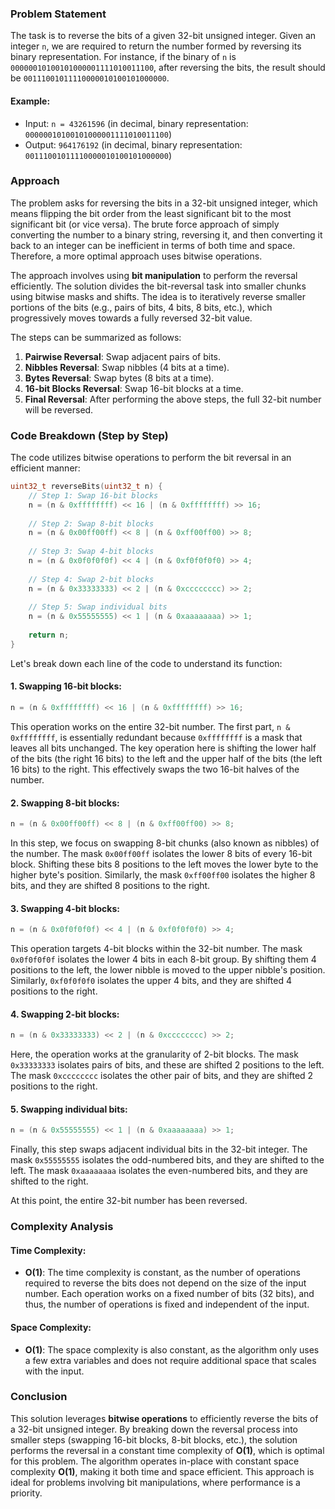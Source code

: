 ### Problem Statement

The task is to reverse the bits of a given 32-bit unsigned integer. Given an integer `n`, we are required to return the number formed by reversing its binary representation. For instance, if the binary of `n` is `00000010100101000001111010011100`, after reversing the bits, the result should be `00111001011110000010100101000000`.

#### Example:

- Input: `n = 43261596` (in decimal, binary representation: `00000010100101000001111010011100`)
- Output: `964176192` (in decimal, binary representation: `00111001011110000010100101000000`)

### Approach

The problem asks for reversing the bits in a 32-bit unsigned integer, which means flipping the bit order from the least significant bit to the most significant bit (or vice versa). The brute force approach of simply converting the number to a binary string, reversing it, and then converting it back to an integer can be inefficient in terms of both time and space. Therefore, a more optimal approach uses bitwise operations.

The approach involves using **bit manipulation** to perform the reversal efficiently. The solution divides the bit-reversal task into smaller chunks using bitwise masks and shifts. The idea is to iteratively reverse smaller portions of the bits (e.g., pairs of bits, 4 bits, 8 bits, etc.), which progressively moves towards a fully reversed 32-bit value.

The steps can be summarized as follows:

1. **Pairwise Reversal**: Swap adjacent pairs of bits.
2. **Nibbles Reversal**: Swap nibbles (4 bits at a time).
3. **Bytes Reversal**: Swap bytes (8 bits at a time).
4. **16-bit Blocks Reversal**: Swap 16-bit blocks at a time.
5. **Final Reversal**: After performing the above steps, the full 32-bit number will be reversed.

### Code Breakdown (Step by Step)

The code utilizes bitwise operations to perform the bit reversal in an efficient manner:

```cpp
uint32_t reverseBits(uint32_t n) {
    // Step 1: Swap 16-bit blocks
    n = (n & 0xffffffff) << 16 | (n & 0xffffffff) >> 16;
    
    // Step 2: Swap 8-bit blocks
    n = (n & 0x00ff00ff) << 8 | (n & 0xff00ff00) >> 8;
    
    // Step 3: Swap 4-bit blocks
    n = (n & 0x0f0f0f0f) << 4 | (n & 0xf0f0f0f0) >> 4;
    
    // Step 4: Swap 2-bit blocks
    n = (n & 0x33333333) << 2 | (n & 0xcccccccc) >> 2;
    
    // Step 5: Swap individual bits
    n = (n & 0x55555555) << 1 | (n & 0xaaaaaaaa) >> 1;
    
    return n;
}
```

Let's break down each line of the code to understand its function:

#### 1. Swapping 16-bit blocks:

```cpp
n = (n & 0xffffffff) << 16 | (n & 0xffffffff) >> 16;
```

This operation works on the entire 32-bit number. The first part, `n & 0xffffffff`, is essentially redundant because `0xffffffff` is a mask that leaves all bits unchanged. The key operation here is shifting the lower half of the bits (the right 16 bits) to the left and the upper half of the bits (the left 16 bits) to the right. This effectively swaps the two 16-bit halves of the number.

#### 2. Swapping 8-bit blocks:

```cpp
n = (n & 0x00ff00ff) << 8 | (n & 0xff00ff00) >> 8;
```

In this step, we focus on swapping 8-bit chunks (also known as nibbles) of the number. The mask `0x00ff00ff` isolates the lower 8 bits of every 16-bit block. Shifting these bits 8 positions to the left moves the lower byte to the higher byte's position. Similarly, the mask `0xff00ff00` isolates the higher 8 bits, and they are shifted 8 positions to the right.

#### 3. Swapping 4-bit blocks:

```cpp
n = (n & 0x0f0f0f0f) << 4 | (n & 0xf0f0f0f0) >> 4;
```

This operation targets 4-bit blocks within the 32-bit number. The mask `0x0f0f0f0f` isolates the lower 4 bits in each 8-bit group. By shifting them 4 positions to the left, the lower nibble is moved to the upper nibble's position. Similarly, `0xf0f0f0f0` isolates the upper 4 bits, and they are shifted 4 positions to the right.

#### 4. Swapping 2-bit blocks:

```cpp
n = (n & 0x33333333) << 2 | (n & 0xcccccccc) >> 2;
```

Here, the operation works at the granularity of 2-bit blocks. The mask `0x33333333` isolates pairs of bits, and these are shifted 2 positions to the left. The mask `0xcccccccc` isolates the other pair of bits, and they are shifted 2 positions to the right.

#### 5. Swapping individual bits:

```cpp
n = (n & 0x55555555) << 1 | (n & 0xaaaaaaaa) >> 1;
```

Finally, this step swaps adjacent individual bits in the 32-bit integer. The mask `0x55555555` isolates the odd-numbered bits, and they are shifted to the left. The mask `0xaaaaaaaa` isolates the even-numbered bits, and they are shifted to the right.

At this point, the entire 32-bit number has been reversed.

### Complexity Analysis

#### Time Complexity:
- **O(1)**: The time complexity is constant, as the number of operations required to reverse the bits does not depend on the size of the input number. Each operation works on a fixed number of bits (32 bits), and thus, the number of operations is fixed and independent of the input.

#### Space Complexity:
- **O(1)**: The space complexity is also constant, as the algorithm only uses a few extra variables and does not require additional space that scales with the input.

### Conclusion

This solution leverages **bitwise operations** to efficiently reverse the bits of a 32-bit unsigned integer. By breaking down the reversal process into smaller steps (swapping 16-bit blocks, 8-bit blocks, etc.), the solution performs the reversal in a constant time complexity of **O(1)**, which is optimal for this problem. The algorithm operates in-place with constant space complexity **O(1)**, making it both time and space efficient. This approach is ideal for problems involving bit manipulations, where performance is a priority.